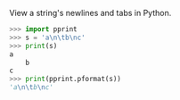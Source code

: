 View a string's newlines and tabs in Python.

```python
>>> import pprint
>>> s = 'a\n\tb\nc'
>>> print(s)
a
	b
c
>>> print(pprint.pformat(s))
'a\n\tb\nc'
```